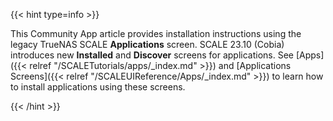 &NewLine;

{{< hint type=info >}}

This Community App article provides installation instructions using the legacy TrueNAS SCALE **Applications** screen.
SCALE 23.10 (Cobia) introduces new **Installed** and **Discover** screens for applications.
See [Apps]({{< relref "/SCALETutorials/apps/_index.md" >}}) and [Applications Screens]({{< relref "/SCALEUIReference/Apps/_index.md" >}}) to learn how to install applications using these screens.

{{< /hint >}}
